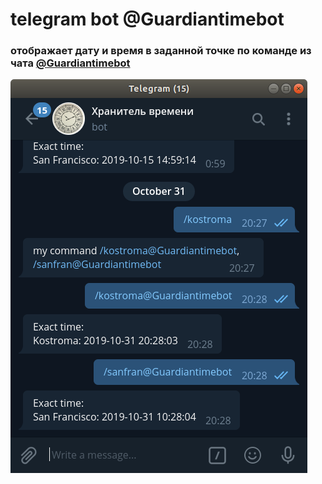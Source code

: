 
# telegram bot @Guardiantimebot
<h3> отображает дату и время в заданной точке по команде из чата <a href="@Guardiantimebot">@Guardiantimebot</a></h3>
<img align="center" src="https://github.com/KunuTOK/time-telegramm-bot/blob/master/img/img1.png?raw=true">


